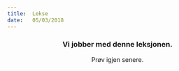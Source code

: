 ```yaml
---
title:  Lekse
date:   05/03/2018
---
```


### <center>Vi jobber med denne leksjonen.</center>
<center>Prøv igjen senere.</center>